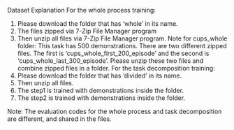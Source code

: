 Dataset Explanation
For the whole process training:
1.	Please download the folder that has ‘whole’ in its name.
2.	The files zipped via 7-Zip File Manager program 
3.	Then unzip all files via 7-Zip File Manager program.
Note for cups_whole folder:
This task has 500 demonstrations. There are two different zipped files. The first is ‘cups_whole_first_200_episode’ and the second is ‘cups_whole_last_300_episode’. Please unzip these two files and combine zipped files in a folder.
For the task decomposition training:
1.	Please download the folder that has ‘divided’ in its name.
2.	Then unzip all files.
3.	The step1 is trained with demonstrations inside the folder.
4.	The step2 is trained with demonstrations inside the folder.


Note: The evaluation codes for the whole process and task decomposition are different, and shared in the files.



